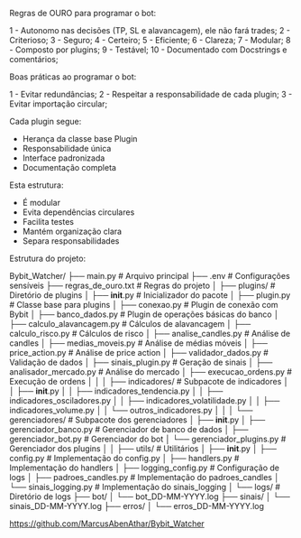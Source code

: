 Regras de OURO para programar o bot:

1 - Autonomo nas decisões (TP, SL e alavancagem), ele não fará trades;
2 - Criterioso;
3 - Seguro;
4 - Certeiro;
5 - Eficiente;
6 - Clareza;
7 - Modular;
8 - Composto por plugins;
9 - Testável;
10 - Documentado com Docstrings e comentários;

Boas práticas ao programar o bot:

1 - Evitar redundâncias;
2 - Respeitar a responsabilidade de cada plugin;
3 - Evitar importação circular;

Cada plugin segue:

- Herança da classe base Plugin
- Responsabilidade única
- Interface padronizada
- Documentação completa

Esta estrutura:

- É modular
- Evita dependências circulares
- Facilita testes
- Mantém organização clara
- Separa responsabilidades

Estrutura do projeto:

Bybit_Watcher/
├── main.py # Arquivo principal
├── .env # Configurações sensíveis
├── regras_de_ouro.txt # Regras do projeto
│
├── plugins/ # Diretório de plugins
│ ├── **init**.py # Inicializador do pacote
│ ├── plugin.py # Classe base para plugins
│ ├── conexao.py # Plugin de conexão com Bybit
│ ├── banco_dados.py # Plugin de operações básicas do banco
│ ├── calculo_alavancagem.py # Cálculos de alavancagem
│ ├── calculo_risco.py # Cálculos de risco
│ ├── analise_candles.py # Análise de candles
│ ├── medias_moveis.py # Análise de médias móveis
│ ├── price_action.py # Análise de price action
│ ├── validador_dados.py # Validação de dados
│ ├── sinais_plugin.py # Geração de sinais
│ ├── analisador_mercado.py # Análise do mercado
│ ├── execucao_ordens.py # Execução de ordens
│ │
│ ├── indicadores/ # Subpacote de indicadores
│ │ ├── **init**.py
│ │ ├── indicadores_tendencia.py
│ │ ├── indicadores_osciladores.py
│ │ ├── indicadores_volatilidade.py
│ │ ├── indicadores_volume.py
│ │ └── outros_indicadores.py
│ │
│ └── gerenciadores/ # Subpacote dos gerenciadores
│ ├── **init**.py
│ ├── gerenciador_banco.py # Gerenciador de banco de dados
│ ├── gerenciador_bot.py # Gerenciador do bot
│ └── gerenciador_plugins.py # Gerenciador dos plugins
│
│
├── utils/ # Utilitários
│ ├── **init**.py
│ ├── config.py # Implementação do config.py
│ ├── handlers.py # Implementação do handlers
│ ├── logging_config.py # Configuração de logs
│ ├── padroes_candles.py # Implementação do padroes_candles
│ └── sinais_logging.py # Implementação do sinais_logging
│
└── logs/ # Diretório de logs
├── bot/
│ └── bot_DD-MM-YYYY.log
├── sinais/
│ └── sinais_DD-MM-YYYY.log
├── erros/
│ └── erros_DD-MM-YYYY.log

https://github.com/MarcusAbenAthar/Bybit_Watcher
